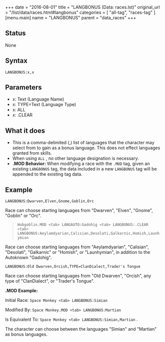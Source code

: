 +++
date = "2016-08-01"
title = "LANGBONUS (Data: races.lst)"
original_url = "/list/data/races.html#langbonus"
categories = [ "all-tag", "races-tag" ]
[menu.main]
    name = "LANGBONUS"
    parent = "data_races"
+++

## Status

None

## Syntax

`LANGBONUS:x,x`

## Parameters

-   x: Text (Language Name)
-   x: TYPE=Text (Language Type)
-   x: ALL
-   x: .CLEAR



What it does
------------

-   This is a comma-delimited (,) list of languages that the character
    may select from to gain as a bonus language. This does not effect
    languages granted from skills.
-   When using `ALL` , no other language designation is necessary.
-   **.MOD Behavior:** When modifying a race with the `.MOD` tag, given
    an existing `LANGBONUS` tag, the data included in a new `LANGBONUS`
    tag will be appended to the existing tag data.

Example
-------

`LANGBONUS:Dwarven,Elven,Gnome,Goblin,Orc`

Race can choose starting languages from "Dwarven", "Elven", "Gnome",
"Goblin" or "Orc".

> `Hobgoblin.MOD <tab> LANGAUTO:Gadohig <tab> LANGBONUS:.CLEAR <tab> LANGBONUS:Aeylamdyarian,Calisian,Desolati,Galkarnic,Homish,Launhymian`

Race can choose starting languages from "Aeylamdyarian", "Calisian",
"Desolati", "Galkarnic" or "Homish", or "Launhymian", in addition to the
Autoknown "Gadohig".

`LANGBONUS:Old Dwarven,Orcish,TYPE=ClanDialect,Trader's Tongue`

Race can choose starting languages from "Old Dwarven", "Orcish", any
type of "ClanDialect", or "Trader's Tongue".

**.MOD Example:**

Initial Race: `Space Monkey <tab> LANGBONUS:Simian`

Modified By: `Space Monkey.MOD <tab> LANGBONUS:Martian`

Is Equivalent To: `Space Monkey <tab> LANGBONUS:Simian,Martian` .

The character can choose between the languages "Simian" and "Martian" as
bonus languages.

